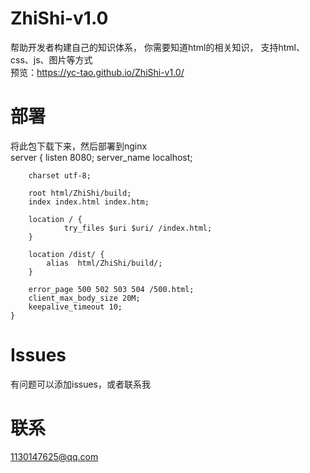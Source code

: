 # ZhiShi-v1.0
帮助开发者构建自己的知识体系，
你需要知道html的相关知识，
支持html、css、js、图片等方式
</br>预览：https://yc-tao.github.io/ZhiShi-v1.0/
# 部署
将此包下载下来，然后部署到nginx</br>
server {
        listen       8080;
        server_name  localhost;
        
        charset utf-8;
 
        root html/ZhiShi/build;
        index index.html index.htm;
 
        location / {
                try_files $uri $uri/ /index.html;
        }
		
		location /dist/ {
			alias  html/ZhiShi/build/;
		}
		
        error_page 500 502 503 504 /500.html;
        client_max_body_size 20M;
        keepalive_timeout 10;
	}
# Issues
有问题可以添加issues，或者联系我
# 联系
1130147625@qq.com

